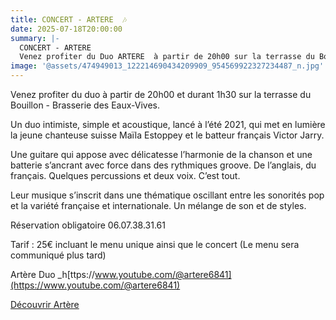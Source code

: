 ```yaml
---
title: CONCERT - ARTERE  🎶
date: 2025-07-18T20:00:00
summary: |-
  CONCERT - ARTERE
  Venez profiter du Duo ARTERE  à partir de 20h00 sur la terrasse du Bouillon - Brasserie des Eaux-Vives.
image: '@assets/474949013_122214690434209909_954569922327234487_n.jpg'
---
```

Venez profiter du duo à partir de 20h00 et durant 1h30 sur la terrasse du Bouillon - Brasserie des Eaux-Vives.

Un duo intimiste, simple et acoustique, lancé à l’été 2021, qui met en lumière la jeune chanteuse suisse Maïla Estoppey et le batteur français Victor Jarry.

Une guitare qui appose avec délicatesse l’harmonie de la chanson et une batterie s’ancrant avec force dans des rythmiques groove. De l’anglais, du français. Quelques percussions et deux voix. C’est tout.

Leur musique s’inscrit dans une thématique oscillant entre les sonorités pop et la variété française et internationale. Un mélange de son et de styles.

Réservation obligatoire 06.07.38.31.61

Tarif : 25€ incluant le menu unique ainsi que le concert (Le menu sera communiqué plus tard)

Artère Duo \_h[ttps://www.youtube.com/@artere6841](https://www.youtube.com/@artere6841)

[Découvrir Artère](https://www.livetonight.fr/groupe-musique-dj/24357-artere)

